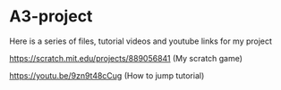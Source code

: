 # A3-project

Here is a series of files, tutorial videos and youtube links for my project

https://scratch.mit.edu/projects/889056841 (My scratch game)

https://youtu.be/9zn9t48cCug (How to jump tutorial)
